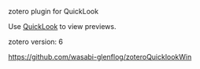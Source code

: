 zotero plugin for QuickLook
  
Use [QuickLook](https://github.com/QL-Win/QuickLook) to view previews.
  
  
zotero version: 6
  
  
  
  
  
  
https://github.com/wasabi-glenflog/zoteroQuicklookWin
